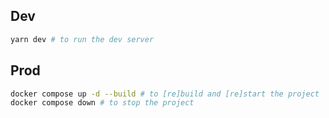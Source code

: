 ## Dev

```bash
yarn dev # to run the dev server
```

## Prod
```sh
docker compose up -d --build # to [re]build and [re]start the project
docker compose down # to stop the project
```

